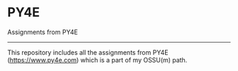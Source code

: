 PY4E
=====

Assignments from PY4E
_________

This repository includes all the assignments from PY4E (https://www.py4e.com) which is a part of my OSSU(m) path.
